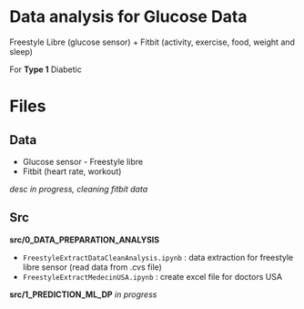 # Data analysis for Glucose Data

Freestyle Libre (glucose sensor) + Fitbit (activity, exercise, food, weight and sleep)

For **Type 1** Diabetic


# Files

## Data

- Glucose sensor - Freestyle libre
- Fitbit (heart rate, workout) 

*desc in progress, cleaning fitbit data*

## Src

**src/0_DATA_PREPARATION_ANALYSIS**  
- `FreestyleExtractDataCleanAnalysis.ipynb` : data extraction for freestyle libre sensor (read data from .cvs file)
-  `FreestyleExtractMedecinUSA.ipynb` : create excel file for doctors USA

**src/1_PREDICTION_ML_DP**
*in progress*


